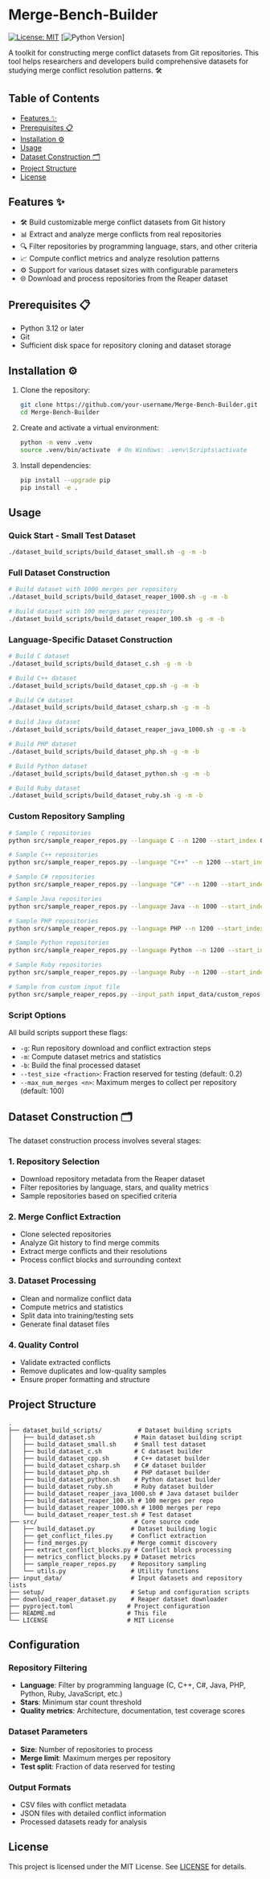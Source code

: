 # Merge-Bench-Builder

[![License: MIT](https://img.shields.io/badge/License-MIT-yellow.svg)](LICENSE)
[![Python Version](https://img.shields.io/badge/python-3.12%2B-blue.svg)]

A toolkit for constructing merge conflict datasets from Git repositories. This tool helps researchers and developers build comprehensive datasets for studying merge conflict resolution patterns. 🛠️

## Table of Contents

- [Features ✨](#features)
- [Prerequisites 📋](#prerequisites)
- [Installation ⚙️](#installation)
- [Usage](#usage)
- [Dataset Construction 🗂️](#dataset-construction)
- [Project Structure](#project-structure)
- [License](#license)

## Features ✨

- 🛠️ Build customizable merge conflict datasets from Git history
- 📊 Extract and analyze merge conflicts from real repositories
- 🔍 Filter repositories by programming language, stars, and other criteria
- 📈 Compute conflict metrics and analyze resolution patterns
- ⚙️ Support for various dataset sizes with configurable parameters
- 🌐 Download and process repositories from the Reaper dataset

## Prerequisites 📋

- Python 3.12 or later
- Git
- Sufficient disk space for repository cloning and dataset storage

## Installation ⚙️

1. Clone the repository:

   ```bash
   git clone https://github.com/your-username/Merge-Bench-Builder.git
   cd Merge-Bench-Builder
   ```

2. Create and activate a virtual environment:

   ```bash
   python -m venv .venv
   source .venv/bin/activate  # On Windows: .venv\Scripts\activate
   ```

3. Install dependencies:

   ```bash
   pip install --upgrade pip
   pip install -e .
   ```

## Usage

### Quick Start - Small Test Dataset

```bash
./dataset_build_scripts/build_dataset_small.sh -g -m -b
```

### Full Dataset Construction

```bash
# Build dataset with 1000 merges per repository
./dataset_build_scripts/build_dataset_reaper_1000.sh -g -m -b

# Build dataset with 100 merges per repository
./dataset_build_scripts/build_dataset_reaper_100.sh -g -m -b
```

### Language-Specific Dataset Construction

```bash
# Build C dataset
./dataset_build_scripts/build_dataset_c.sh -g -m -b

# Build C++ dataset
./dataset_build_scripts/build_dataset_cpp.sh -g -m -b

# Build C# dataset
./dataset_build_scripts/build_dataset_csharp.sh -g -m -b

# Build Java dataset
./dataset_build_scripts/build_dataset_reaper_java_1000.sh -g -m -b

# Build PHP dataset
./dataset_build_scripts/build_dataset_php.sh -g -m -b

# Build Python dataset
./dataset_build_scripts/build_dataset_python.sh -g -m -b

# Build Ruby dataset
./dataset_build_scripts/build_dataset_ruby.sh -g -m -b
```

### Custom Repository Sampling

```bash
# Sample C repositories
python src/sample_reaper_repos.py --language C --n 1200 --start_index 0

# Sample C++ repositories
python src/sample_reaper_repos.py --language "C++" --n 1200 --start_index 0

# Sample C# repositories
python src/sample_reaper_repos.py --language "C#" --n 1200 --start_index 0

# Sample Java repositories
python src/sample_reaper_repos.py --language Java --n 1000 --start_index 0

# Sample PHP repositories
python src/sample_reaper_repos.py --language PHP --n 1200 --start_index 0

# Sample Python repositories
python src/sample_reaper_repos.py --language Python --n 1200 --start_index 0

# Sample Ruby repositories
python src/sample_reaper_repos.py --language Ruby --n 1200 --start_index 0

# Sample from custom input file
python src/sample_reaper_repos.py --input_path input_data/custom_repos.csv --language JavaScript --n 200
```

### Script Options

All build scripts support these flags:
- `-g`: Run repository download and conflict extraction steps
- `-m`: Compute dataset metrics and statistics
- `-b`: Build the final processed dataset
- `--test_size <fraction>`: Fraction reserved for testing (default: 0.2)
- `--max_num_merges <n>`: Maximum merges to collect per repository (default: 100)

## Dataset Construction 🗂️

The dataset construction process involves several stages:

### 1. Repository Selection
- Download repository metadata from the Reaper dataset
- Filter repositories by language, stars, and quality metrics
- Sample repositories based on specified criteria

### 2. Merge Conflict Extraction
- Clone selected repositories
- Analyze Git history to find merge commits
- Extract merge conflicts and their resolutions
- Process conflict blocks and surrounding context

### 3. Dataset Processing
- Clean and normalize conflict data
- Compute metrics and statistics
- Split data into training/testing sets
- Generate final dataset files

### 4. Quality Control
- Validate extracted conflicts
- Remove duplicates and low-quality samples
- Ensure proper formatting and structure

## Project Structure

```
.
├── dataset_build_scripts/          # Dataset building scripts
│   ├── build_dataset.sh           # Main dataset building script
│   ├── build_dataset_small.sh     # Small test dataset
│   ├── build_dataset_c.sh         # C dataset builder
│   ├── build_dataset_cpp.sh       # C++ dataset builder
│   ├── build_dataset_csharp.sh    # C# dataset builder
│   ├── build_dataset_php.sh       # PHP dataset builder
│   ├── build_dataset_python.sh    # Python dataset builder
│   ├── build_dataset_ruby.sh      # Ruby dataset builder
│   ├── build_dataset_reaper_java_1000.sh # Java dataset builder
│   ├── build_dataset_reaper_100.sh # 100 merges per repo
│   ├── build_dataset_reaper_1000.sh # 1000 merges per repo
│   └── build_dataset_reaper_test.sh # Test dataset
├── src/                           # Core source code
│   ├── build_dataset.py          # Dataset building logic
│   ├── get_conflict_files.py     # Conflict extraction
│   ├── find_merges.py            # Merge commit discovery
│   ├── extract_conflict_blocks.py # Conflict block processing
│   ├── metrics_conflict_blocks.py # Dataset metrics
│   ├── sample_reaper_repos.py    # Repository sampling
│   └── utils.py                  # Utility functions
├── input_data/                   # Input datasets and repository lists
├── setup/                        # Setup and configuration scripts
├── download_reaper_dataset.py    # Reaper dataset downloader
├── pyproject.toml               # Project configuration
├── README.md                    # This file
└── LICENSE                      # MIT License
```

## Configuration

### Repository Filtering
- **Language**: Filter by programming language (C, C++, C#, Java, PHP, Python, Ruby, JavaScript, etc.)
- **Stars**: Minimum star count threshold
- **Quality metrics**: Architecture, documentation, test coverage scores

### Dataset Parameters
- **Size**: Number of repositories to process
- **Merge limit**: Maximum merges per repository
- **Test split**: Fraction of data reserved for testing

### Output Formats
- CSV files with conflict metadata
- JSON files with detailed conflict information
- Processed datasets ready for analysis

## License

This project is licensed under the MIT License. See [LICENSE](LICENSE) for details.
